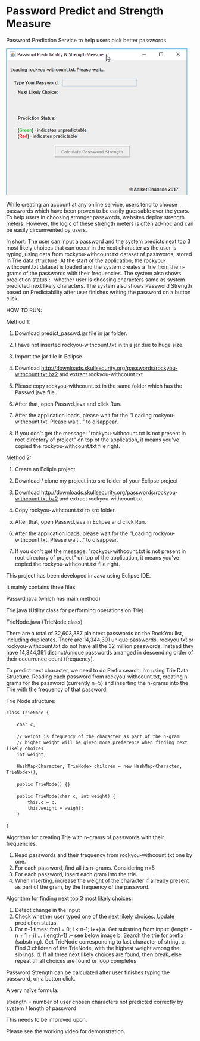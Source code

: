 # Password Predict and Strength Measure

Password Prediction Service to help users pick better passwords

![Demo gif](/passwd_predict_demo.gif?raw=true "Demo GIF")

While creating an account at any online service, users tend to choose passwords 
which have been proven to be easily guessable over the years. 
To help users in choosing stronger passwords, websites deploy strength meters. 
However, the logic of these strength meters is often ad-hoc and can be easily circumvented by users. 

In short:
The user can input a password and the system predicts next top 3 most likely choices 
that can occur in the next character as the user is typing, using data from rockyou-withcount.txt 
dataset of passwords, stored in Trie data structure.
At the start of the application, the rockyou-withcount.txt dataset is loaded 
and the system creates a Trie from the n-grams of the passwords with their frequencies. 
The system also shows prediction status :- whether user is choosing characters 
same as system predicted next likely characters.
The system also shows Password Strength based on Predictability 
after user finishes writing the password on a button click.

HOW TO RUN:

Method 1:

1. Download predict_passwd.jar file in jar folder.

2. I have not inserted rockyou-withcount.txt in this jar due to huge size.

3. Import the jar file in Eclipse

4. Download http://downloads.skullsecurity.org/passwords/rockyou-withcount.txt.bz2 
   and extract rockyou-withcount.txt

5. Please copy rockyou-withcount.txt in the same folder which has the Passwd.java file.

6. After that, open Passwd.java and click Run.

7. After the application loads, 
   please wait for the "Loading rockyou-withcount.txt. Please wait..." to disappear.

8. If you don't get the message: "rockyou-withcount.txt is not present in root directory of project" 
   on top of the application, it means you've copied the rockyou-withcount.txt file right.
   
Method 2:

1. Create an Ecliple project

2. Download / clone my project into src folder of your Eclipse project

3. Download http://downloads.skullsecurity.org/passwords/rockyou-withcount.txt.bz2 
   and extract rockyou-withcount.txt

4. Copy rockyou-withcount.txt to src folder.

5. After that, open Passwd.java in Eclipse and click Run.

6. After the application loads, please wait for the "Loading rockyou-withcount.txt. Please wait..." to disappear.

7. If you don't get the message: "rockyou-withcount.txt is not present in root directory of project" 
   on top of the application, it means you've copied the rockyou-withcount.txt file right.
   

This project has been developed in Java using Eclipse IDE.

It mainly contains three files:

Passwd.java (which has main method)

Trie.java (Utility class for performing operations on Trie)

TrieNode.java (TrieNode class)
   
There are a total of 32,603,387 plaintext passwords on the RockYou list, including duplicates. 
There are 14,344,391 unique passwords.
rockyou.txt or rockyou-withcount.txt do not have all the 32 million passwords.
Instead they have 14,344,391 distinct/unique passwords arranged in descending order of their occurrence count (frequency).

To predict next character, we need to do Prefix search.
I’m using Trie Data Structure.
Reading each password from rockyou-withcount.txt, creating n-grams for the password (currently n=5) and inserting the n-grams into the Trie with the frequency of that password.

Trie Node structure:

	class TrieNode {
		
		char c;

		// weight is frequency of the character as part of the n-gram
		// higher weight will be given more preference when finding next likely choices
		int weight;
		
		HashMap<Character, TrieNode> children = new HashMap<Character, TrieNode>();

		public TrieNode() {}

		public TrieNode(char c, int weight) {
			this.c = c;
			this.weight = weight;
		}
		
	}

Algorithm for creating Trie with n-grams of passwords with their frequencies:
1.	Read passwords and their frequency from rockyou-withcount.txt one by one.
2.	For each password, find all its n-grams. Considering n=5
3.	For each password, insert each gram into the trie. 
4.	When inserting, increase the weight of the character if already present as part of the gram, by the frequency of the password.

Algorithm for finding next top 3 most likely choices:
1.	Detect change in the input
2.	Check whether user typed one of the next likely choices. Update prediction status.
3.	For n-1 times: for(i = 0; i < n-1; i++)
	a.	Get substring from input: (length - n + 1 + i) ... (length-1) :– see below image
	b.	Search the trie for prefix (substring). Get TrieNode corresponding to last character of string.
	c.	Find 3 children of the TrieNode, with the highest weight among the siblings.
	d.	If all three next likely choices are found, then break, else repeat till all choices are found or loop completes

Password Strength can be calculated after user finishes typing the password, on a button click.

A very naïve formula: 

strength = number of user chosen characters not predicted correctly by system  / length of password

This needs to be improved upon.

 
Please see the working video for demonstration.
